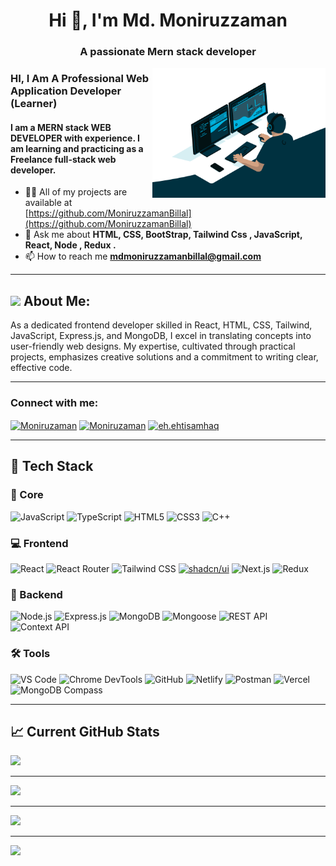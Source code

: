 


<h1 align="center">Hi 👋, I'm Md. Moniruzzaman</h1>
<h3 align="center">A passionate Mern stack developer</h3>

<img align="right" alt="coding" width="55%" src="https://github.com/MoniruzzamanBillal/MoniruzzamanBillal/blob/69536e2b511026e0d0f9a09cfc8dc685ecdbea1b/code.gif">
<h3 align="left">HI, I Am A Professional Web Application Developer (Learner)</h3>




<h4 align="left">I am a MERN stack WEB DEVELOPER with experience. I am learning and practicing as a Freelance full-stack web developer.</h4>


- 👨‍💻 All of my projects are available at [https://github.com/MoniruzzamanBillal](https://github.com/MoniruzzamanBillal)
- 💬 Ask me about **HTML, CSS, BootStrap, Tailwind Css , JavaScript, React, Node , Redux .**
- 📫 How to reach me **mdmoniruzzamanbillal@gmail.com**


---

## <img src="https://media.giphy.com/media/WUlplcMpOCEmTGBtBW/giphy.gif" width="40"> **About Me:**
As a dedicated frontend developer skilled in React, HTML, CSS, Tailwind, JavaScript, Express.js, and MongoDB, I excel in translating concepts into user-friendly web designs. My expertise, cultivated through practical projects, emphasizes creative solutions and a commitment to writing clear, effective code.

---



<h3 align="left">Connect with me:</h3>
<p align="left">
<a href="https://x.com/MdMoniruzz48991" target="blank"><img align="center" src="https://raw.githubusercontent.com/rahuldkjain/github-profile-readme-generator/master/src/images/icons/Social/twitter.svg" alt="Moniruzaman" height="30" width="40" /></a>
<a href="https://linkedin.com/in/MoniruzzamanBillal3018" target="blank"><img align="center" src="https://raw.githubusercontent.com/rahuldkjain/github-profile-readme-generator/master/src/images/icons/Social/linked-in-alt.svg" alt="Moniruzaman" height="30" width="40" /></a>
<a href="https://www.facebook.com/MoniruzzamanBillal3018" target="blank"><img align="center" src="https://raw.githubusercontent.com/rahuldkjain/github-profile-readme-generator/master/src/images/icons/Social/facebook.svg" alt="eh.ehtisamhaq" height="30" width="40" /></a>

</p>

---

## 🧰 Tech Stack

### 🔹 Core
![JavaScript](https://img.shields.io/badge/JavaScript-F7DF1E?style=for-the-badge&logo=javascript&logoColor=black)
![TypeScript](https://img.shields.io/badge/TypeScript-3178C6?style=for-the-badge&logo=typescript&logoColor=white)
![HTML5](https://img.shields.io/badge/HTML5-E34F26?style=for-the-badge&logo=html5&logoColor=white)
![CSS3](https://img.shields.io/badge/CSS3-1572B6?style=for-the-badge&logo=css3&logoColor=white)
![C++](https://img.shields.io/badge/C++-00599C?style=for-the-badge&logo=c%2B%2B&logoColor=white)

### 💻 Frontend
![React](https://img.shields.io/badge/React-20232A?style=for-the-badge&logo=react&logoColor=61DAFB)
![React Router](https://img.shields.io/badge/React_Router-CA4245?style=for-the-badge&logo=react-router&logoColor=white)
![Tailwind CSS](https://img.shields.io/badge/Tailwind_CSS-38B2AC?style=for-the-badge&logo=tailwind-css&logoColor=white)
[![shadcn/ui](https://img.shields.io/badge/shadcn-ui-%23000000?style=for-the-badge)](https://ui.shadcn.com)
![Next.js](https://img.shields.io/badge/Next.js-000000?style=for-the-badge&logo=nextdotjs&logoColor=white)
![Redux](https://img.shields.io/badge/Redux-764ABC?style=for-the-badge&logo=redux&logoColor=white)

### 🔧 Backend
![Node.js](https://img.shields.io/badge/Node.js-339933?style=for-the-badge&logo=nodedotjs&logoColor=white)
![Express.js](https://img.shields.io/badge/Express.js-000000?style=for-the-badge&logo=express&logoColor=white)
![MongoDB](https://img.shields.io/badge/MongoDB-4EA94B?style=for-the-badge&logo=mongodb&logoColor=white)
![Mongoose](https://img.shields.io/badge/Mongoose-880000?style=for-the-badge&logo=mongoose&logoColor=white)
![REST API](https://img.shields.io/badge/REST_API-FF6F00?style=for-the-badge)
![Context API](https://img.shields.io/badge/Context_API-61DAFB?style=for-the-badge&logo=react&logoColor=white)


### 🛠️ Tools
![VS Code](https://img.shields.io/badge/VS_Code-007ACC?style=for-the-badge&logo=visual-studio-code&logoColor=white)
![Chrome DevTools](https://img.shields.io/badge/Chrome_DevTools-4285F4?style=for-the-badge&logo=googlechrome&logoColor=white)
![GitHub](https://img.shields.io/badge/GitHub-181717?style=for-the-badge&logo=github&logoColor=white)
![Netlify](https://img.shields.io/badge/Netlify-00C7B7?style=for-the-badge&logo=netlify&logoColor=white)
![Postman](https://img.shields.io/badge/Postman-FF6C37?style=for-the-badge&logo=postman&logoColor=white)
![Vercel](https://img.shields.io/badge/Vercel-000000?style=for-the-badge&logo=vercel&logoColor=white)
![MongoDB Compass](https://img.shields.io/badge/MongoDB_Compass-47A248?style=for-the-badge&logo=mongodb&logoColor=white)


---


## 📈 Current GitHub Stats

![](https://github-readme-stats.vercel.app/api?username=MoniruzzamanBillal&theme=dark&hide_border=false&include_all_commits=false&count_private=true)

---

![](https://nirzak-streak-stats.vercel.app/?user=MoniruzzamanBillal&theme=dark&hide_border=false)

---


![](https://github-readme-stats.vercel.app/api/top-langs/?username=MoniruzzamanBillal&theme=dark&hide_border=false&include_all_commits=false&count_private=true&layout=compact)

---

[![](https://visitcount.itsvg.in/api?id=MoniruzzamanBillal&icon=0&color=0)](https://visitcount.itsvg.in)



